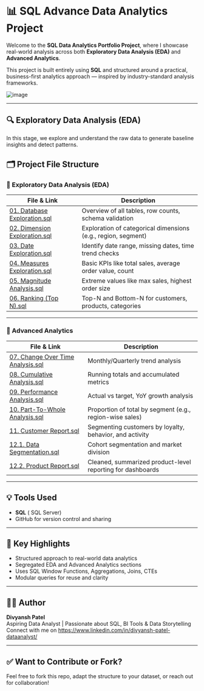 
# 📊 SQL Advance Data Analytics Project

Welcome to the **SQL Data Analytics Portfolio Project**, where I showcase real-world analysis across both **Exploratory Data Analysis (EDA)** and **Advanced Analytics**.

This project is built entirely using **SQL** and structured around a practical, business-first analytics approach — inspired by industry-standard analysis frameworks.

![image](https://github.com/user-attachments/assets/6ae8c696-eb8d-44dc-8079-e2cbe4a68b3a)

---

## 🔍 Exploratory Data Analysis (EDA)

In this stage, we explore and understand the raw data to generate baseline insights and detect patterns.

## 🗂️ Project File Structure

### 📘 Exploratory Data Analysis (EDA)

| File & Link | Description |
|-------------|-------------|
| [01. Database Exploration.sql](https://github.com/divyanshpatel128/SQL-Advanced-analysis-project-/blob/main/project%20analysis/01.%20Database%20Exploration.sql) | Overview of all tables, row counts, schema validation |
| [02. Dimension Exploration.sql](https://github.com/divyanshpatel128/SQL-Advanced-analysis-project-/blob/main/project%20analysis/02.%20Dimension%20Exploration.sql) | Exploration of categorical dimensions (e.g., region, segment) |
| [03. Date Exploration.sql](https://github.com/divyanshpatel128/SQL-Advanced-analysis-project-/blob/main/project%20analysis/03.%20Date%20Exploration.sql) | Identify date range, missing dates, time trend checks |
| [04. Measures Exploration.sql](https://github.com/divyanshpatel128/SQL-Advanced-analysis-project-/blob/main/project%20analysis/04.%20Measures%20Exploration.sql) | Basic KPIs like total sales, average order value, count |
| [05. Magnitude Analysis.sql](https://github.com/divyanshpatel128/SQL-Advanced-analysis-project-/blob/main/project%20analysis/05.%20Magnitude%20Analysis.sqls) | Extreme values like max sales, highest order size |
| [06. Ranking (Top N).sql](https://github.com/divyanshpatel128/SQL-Advanced-analysis-project-/blob/main/project%20analysis/06.%20Ranking%20(Top%20N).sql) | Top-N and Bottom-N for customers, products, categories |

---

### 📗 Advanced Analytics

| File & Link | Description |
|-------------|-------------|
| [07. Change Over Time Analysis.sql](https://github.com/divyanshpatel128/SQL-Advanced-analysis-project-/blob/main/project%20analysis/07.CHANGE%20OVER%20TIME%20ANALYSIS.sql) | Monthly/Quarterly trend analysis |
| [08. Cumulative Analysis.sql](https://github.com/divyanshpatel128/SQL-Advanced-analysis-project-/blob/main/project%20analysis/08.CUMULATIVE%20ANALYSIS.SQL) | Running totals and accumulated metrics |
| [09. Performance Analysis.sql](https://github.com/divyanshpatel128/SQL-Advanced-analysis-project-/blob/main/project%20analysis/09.PERFORMANCE%20ANALYSIS.SQL) | Actual vs target, YoY growth analysis |
| [10. Part-To-Whole Analysis.sql](https://github.com/divyanshpatel128/SQL-Advanced-analysis-project-/blob/main/project%20analysis/10.PART-TO-WHOLE%20ANALYSIS.SQL) | Proportion of total by segment (e.g., region-wise sales) |
| [11. Customer Report.sql](https://github.com/divyanshpatel128/SQL-Advanced-analysis-project-/blob/main/project%20analysis/11.Customer%20Report.SQL) | Segmenting customers by loyalty, behavior, and activity |
| [12.1. Data Segmentation.sql](https://github.com/divyanshpatel128/SQL-Advanced-analysis-project-/blob/main/project%20analysis/12.1.DATA%20SEGMENTATION.SQL) | Cohort segmentation and market division |
| [12.2. Product Report.sql](https://github.com/divyanshpatel128/SQL-Advanced-analysis-project-/blob/main/project%20analysis/12.2..Product%20Report.SQL) | Cleaned, summarized product-level reporting for dashboards |

---

## 💡 Tools Used

- **SQL** ( SQL Server)
- GitHub for version control and sharing

---

## 📌 Key Highlights

- Structured approach to real-world data analytics
- Segregated EDA and Advanced Analytics sections
- Uses SQL Window Functions, Aggregations, Joins, CTEs
- Modular queries for reuse and clarity

---

## 🙋‍♂️ Author

**Divyansh Patel**  
Aspiring Data Analyst | Passionate about SQL, BI Tools & Data Storytelling  
Connect with me on https://www.linkedin.com/in/divyansh-patel-dataanalyst/

---

## ✅ Want to Contribute or Fork?

Feel free to fork this repo, adapt the structure to your dataset, or reach out for collaboration!




